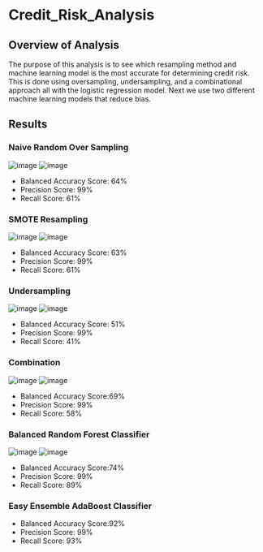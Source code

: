 # Credit_Risk_Analysis

## Overview of Analysis 
The purpose of this analysis is to see which resampling method and machine learning model is the most accurate for determining credit risk. This is done using oversampling, undersampling, and a combinational approach all with the logistic regression model. Next we use two different machine learning models that reduce bias. 

## Results 

### Naive Random Over Sampling 
![image](https://user-images.githubusercontent.com/100391913/199609648-559edc2b-edc5-48f6-88ed-471d81c0c6c0.png)
![image](https://user-images.githubusercontent.com/100391913/199607834-8a6846d6-6cd1-4f26-a821-5c76396fabb1.png)

* Balanced Accuracy Score: 64%
* Precision Score: 99%
* Recall Score: 61%

### SMOTE Resampling 
![image](https://user-images.githubusercontent.com/100391913/199609588-e81e8a3e-f302-4971-b39a-0795f2cba8b8.png)
![image](https://user-images.githubusercontent.com/100391913/199608752-9823ea97-4add-44cd-a32c-8f0d78ea79d1.png)

* Balanced Accuracy Score: 63%
* Precision Score: 99%
* Recall Score: 61%

### Undersampling 
![image](https://user-images.githubusercontent.com/100391913/199609511-91dc2a17-b78f-49eb-8219-9290fd8a4eaa.png)
![image](https://user-images.githubusercontent.com/100391913/199609095-687a6b18-97e2-40e5-a11b-0aa7c7c7bb8d.png)

* Balanced Accuracy Score: 51%
* Precision Score: 99%
* Recall Score: 41%

### Combination
![image](https://user-images.githubusercontent.com/100391913/199609410-44e7f5e2-0c43-4ff3-8e41-c6a3ea6a23bc.png)
![image](https://user-images.githubusercontent.com/100391913/199609334-272a3451-7dba-42c0-a488-bb365a5d58db.png)

* Balanced Accuracy Score:69%
* Precision Score: 99%
* Recall Score: 58%

### Balanced Random Forest Classifier
![image](https://user-images.githubusercontent.com/100391913/199610344-d457e903-2cd9-4cbd-a54f-f5930c2491c1.png)
![image](https://user-images.githubusercontent.com/100391913/199610389-84645426-06b2-4675-886c-6952f86ccb73.png)

* Balanced Accuracy Score:74%
* Precision Score: 99%
* Recall Score: 89%

### Easy Ensemble AdaBoost Classifier 

* Balanced Accuracy Score:92%
* Precision Score: 99%
* Recall Score: 93%
